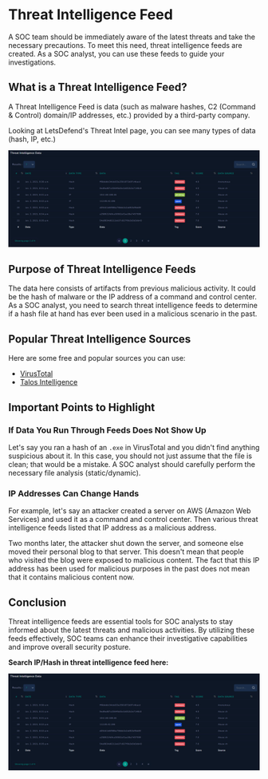 # Threat Intelligence Feed

A SOC team should be immediately aware of the latest threats and take the necessary precautions. To meet this need, threat intelligence feeds are created. As a SOC analyst, you can use these feeds to guide your investigations.

## What is a Threat Intelligence Feed?

A Threat Intelligence Feed is data (such as malware hashes, C2 (Command & Control) domain/IP addresses, etc.) provided by a third-party company.

Looking at LetsDefend's Threat Intel page, you can see many types of data (hash, IP, etc.)

![alt text](./Images/image-9.png)

## Purpose of Threat Intelligence Feeds

The data here consists of artifacts from previous malicious activity. It could be the hash of malware or the IP address of a command and control center. As a SOC analyst, you need to search threat intelligence feeds to determine if a hash file at hand has ever been used in a malicious scenario in the past.

## Popular Threat Intelligence Sources

Here are some free and popular sources you can use:

- [VirusTotal](https://www.virustotal.com)
- [Talos Intelligence](https://talosintelligence.com)

## Important Points to Highlight

### If Data You Run Through Feeds Does Not Show Up

Let's say you ran a hash of an `.exe` in VirusTotal and you didn't find anything suspicious about it. In this case, you should not just assume that the file is clean; that would be a mistake. A SOC analyst should carefully perform the necessary file analysis (static/dynamic).

### IP Addresses Can Change Hands

For example, let's say an attacker created a server on AWS (Amazon Web Services) and used it as a command and control center. Then various threat intelligence feeds listed that IP address as a malicious address.

Two months later, the attacker shut down the server, and someone else moved their personal blog to that server. This doesn't mean that people who visited the blog were exposed to malicious content. The fact that this IP address has been used for malicious purposes in the past does not mean that it contains malicious content now.

## Conclusion

Threat intelligence feeds are essential tools for SOC analysts to stay informed about the latest threats and malicious activities. By utilizing these feeds effectively, SOC teams can enhance their investigative capabilities and improve overall security posture.

**Search IP/Hash in threat intelligence feed here:**

![alt text](./Images/image-10.png)
